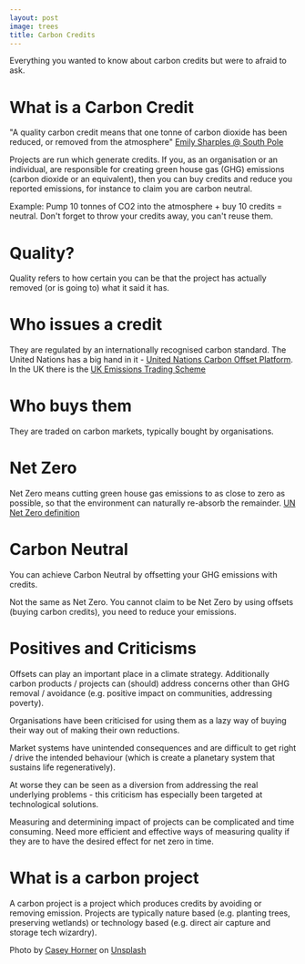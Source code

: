 ```yaml
---
layout: post
image: trees
title: Carbon Credits
---
```

Everything you wanted to know about carbon credits but were to afraid to ask.

# What is a Carbon Credit

"A quality carbon credit means that one tonne of carbon dioxide has been reduced, or removed from the atmosphere" [Emily Sharples @ South Pole](https://www.youtube.com/watch?v=D8loy7veT6g) 

Projects are run which generate credits. If you, as an organisation or an individual, are responsible for creating green house gas (GHG) emissions (carbon dioxide or an equivalent), then you can buy credits and reduce you reported emissions, for instance to claim you are carbon neutral. 

Example: Pump 10 tonnes of CO2 into the atmosphere + buy 10 credits = neutral. Don't forget to throw your credits away, you can't reuse them. 

# Quality?

Quality refers to how certain you can be that the project has actually removed (or is going to) what it said it has.

# Who issues a credit

They are regulated by an internationally recognised carbon standard. The United Nations has a big hand in it - [United Nations Carbon Offset Platform](https://unfccc.int/climate-action/united-nations-carbon-offset-platform). In the UK there is the [UK Emissions Trading Scheme](https://www.gov.uk/government/publications/uk-emissions-trading-scheme-markets/uk-emissions-trading-scheme-markets) 


# Who buys them

They are traded on carbon markets, typically bought by organisations.

# Net Zero

Net Zero means cutting green house gas emissions to as close to zero as possible, so that the environment can naturally re-absorb the remainder. [UN Net Zero definition](https://www.un.org/en/climatechange/net-zero-coalition)

# Carbon Neutral

You can achieve Carbon Neutral by offsetting your GHG emissions with credits.

Not the same as Net Zero. You cannot claim to be Net Zero by using offsets (buying carbon credits), you need to reduce your emissions.

# Positives and Criticisms

Offsets can play an important place in a climate strategy. Additionally carbon products / projects can (should) address concerns other than GHG removal / avoidance (e.g. positive impact on communities, addressing poverty).

Organisations have been criticised for using them as a lazy way of buying their way out of making their own reductions.

Market systems have unintended consequences and are difficult to get right / drive the intended behaviour (which is create a planetary system that sustains life regeneratively). 

At worse they can be seen as a diversion from addressing the real underlying problems - this criticism has especially been targeted at technological solutions. 

Measuring and determining impact of projects can be complicated and time consuming. Need more efficient and effective ways of measuring quality if they are to have the desired effect for net zero in time.

# What is a carbon project

A carbon project is a project which produces credits by avoiding or removing emission. Projects are typically nature based (e.g. planting trees, preserving wetlands) or technology based (e.g. direct air capture and storage tech wizardry).

Photo by <a href="https://unsplash.com/@mischievous_penguins?utm_source=unsplash&utm_medium=referral&utm_content=creditCopyText">Casey Horner</a> on <a href="https://unsplash.com/photos/4rDCa5hBlCs?utm_source=unsplash&utm_medium=referral&utm_content=creditCopyText">Unsplash</a>
  